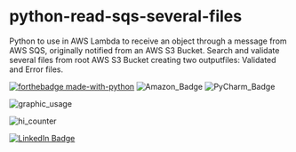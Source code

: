 # python-read-sqs-several-files
Python to use in AWS Lambda to receive an object through a message from AWS SQS, originally notified from an AWS S3 Bucket. Search and validate several files from root AWS S3 Bucket creating two outputfiles: Validated and Error files. 

[![forthebadge made-with-python](http://ForTheBadge.com/images/badges/made-with-python.svg)](https://www.python.org/) 
![Amazon_Badge](https://img.shields.io/badge/Amazon_AWS-232F3E?style=for-the-badge&logo=amazon-aws&logoColor=white)
![PyCharm_Badge](https://img.shields.io/badge/PyCharm-000000.svg?&style=for-the-badge&logo=PyCharm&logoColor=white)


![graphic_usage](https://github-readme-stats.vercel.app/api/top-langs/?username=rafawainer)


![hi_counter](https://hits.seeyoufarm.com/api/count/incr/badge.svg?url=https%3A%2F%2Fgithub.com%2Frafawainer1212%2Fhit-counter)


[![LinkedIn Badge](https://img.shields.io/badge/LinkedIn-Profile-informational?style=flat&logo=linkedin&logoColor=white&color=0D76A8)](https://www.linkedin.com/in/rafawainer/)


